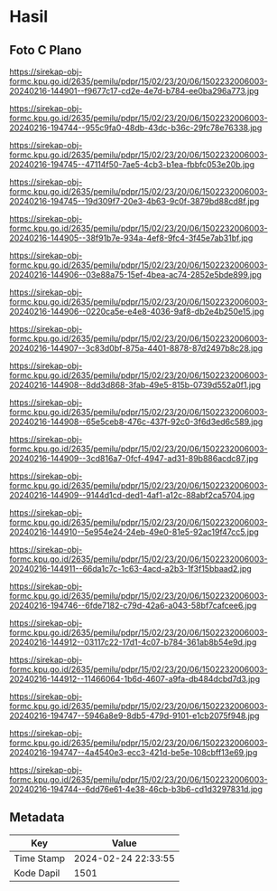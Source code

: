 # Hasil

## Foto C Plano

https://sirekap-obj-formc.kpu.go.id/2635/pemilu/pdpr/15/02/23/20/06/1502232006003-20240216-144901--f9677c17-cd2e-4e7d-b784-ee0ba296a773.jpg

https://sirekap-obj-formc.kpu.go.id/2635/pemilu/pdpr/15/02/23/20/06/1502232006003-20240216-194744--955c9fa0-48db-43dc-b36c-29fc78e76338.jpg

https://sirekap-obj-formc.kpu.go.id/2635/pemilu/pdpr/15/02/23/20/06/1502232006003-20240216-194745--47114f50-7ae5-4cb3-b1ea-fbbfc053e20b.jpg

https://sirekap-obj-formc.kpu.go.id/2635/pemilu/pdpr/15/02/23/20/06/1502232006003-20240216-194745--19d309f7-20e3-4b63-9c0f-3879bd88cd8f.jpg

https://sirekap-obj-formc.kpu.go.id/2635/pemilu/pdpr/15/02/23/20/06/1502232006003-20240216-144905--38f91b7e-934a-4ef8-9fc4-3f45e7ab31bf.jpg

https://sirekap-obj-formc.kpu.go.id/2635/pemilu/pdpr/15/02/23/20/06/1502232006003-20240216-144906--03e88a75-15ef-4bea-ac74-2852e5bde899.jpg

https://sirekap-obj-formc.kpu.go.id/2635/pemilu/pdpr/15/02/23/20/06/1502232006003-20240216-144906--0220ca5e-e4e8-4036-9af8-db2e4b250e15.jpg

https://sirekap-obj-formc.kpu.go.id/2635/pemilu/pdpr/15/02/23/20/06/1502232006003-20240216-144907--3c83d0bf-875a-4401-8878-87d2497b8c28.jpg

https://sirekap-obj-formc.kpu.go.id/2635/pemilu/pdpr/15/02/23/20/06/1502232006003-20240216-144908--8dd3d868-3fab-49e5-815b-0739d552a0f1.jpg

https://sirekap-obj-formc.kpu.go.id/2635/pemilu/pdpr/15/02/23/20/06/1502232006003-20240216-144908--65e5ceb8-476c-437f-92c0-3f6d3ed6c589.jpg

https://sirekap-obj-formc.kpu.go.id/2635/pemilu/pdpr/15/02/23/20/06/1502232006003-20240216-144909--3cd816a7-0fcf-4947-ad31-89b886acdc87.jpg

https://sirekap-obj-formc.kpu.go.id/2635/pemilu/pdpr/15/02/23/20/06/1502232006003-20240216-144909--9144d1cd-ded1-4af1-a12c-88abf2ca5704.jpg

https://sirekap-obj-formc.kpu.go.id/2635/pemilu/pdpr/15/02/23/20/06/1502232006003-20240216-144910--5e954e24-24eb-49e0-81e5-92ac19f47cc5.jpg

https://sirekap-obj-formc.kpu.go.id/2635/pemilu/pdpr/15/02/23/20/06/1502232006003-20240216-144911--66da1c7c-1c63-4acd-a2b3-1f3f15bbaad2.jpg

https://sirekap-obj-formc.kpu.go.id/2635/pemilu/pdpr/15/02/23/20/06/1502232006003-20240216-194746--6fde7182-c79d-42a6-a043-58bf7cafcee6.jpg

https://sirekap-obj-formc.kpu.go.id/2635/pemilu/pdpr/15/02/23/20/06/1502232006003-20240216-144912--03117c22-17d1-4c07-b784-361ab8b54e9d.jpg

https://sirekap-obj-formc.kpu.go.id/2635/pemilu/pdpr/15/02/23/20/06/1502232006003-20240216-144912--11466064-1b6d-4607-a9fa-db484dcbd7d3.jpg

https://sirekap-obj-formc.kpu.go.id/2635/pemilu/pdpr/15/02/23/20/06/1502232006003-20240216-194747--5946a8e9-8db5-479d-9101-e1cb2075f948.jpg

https://sirekap-obj-formc.kpu.go.id/2635/pemilu/pdpr/15/02/23/20/06/1502232006003-20240216-194747--4a4540e3-ecc3-421d-be5e-108cbff13e69.jpg

https://sirekap-obj-formc.kpu.go.id/2635/pemilu/pdpr/15/02/23/20/06/1502232006003-20240216-194744--6dd76e61-4e38-46cb-b3b6-cd1d3297831d.jpg


## Metadata

| Key        | Value               |
| ---------- | ------------------- |
| Time Stamp | 2024-02-24 22:33:55 |
| Kode Dapil | 1501                |



